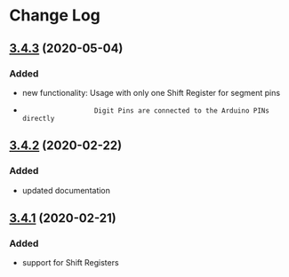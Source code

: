# Change Log

## [3.4.3](https://github.com/bridystone/SevSegShift/releases/tag/v3.4.3) (2020-05-04)

### Added
*   new functionality:  Usage with only one Shift Register for segment pins
*                       Digit Pins are connected to the Arduino PINs directly

## [3.4.2](https://github.com/bridystone/SevSegShift/releases/tag/v3.4.2) (2020-02-22)

### Added
*   updated documentation

## [3.4.1](https://github.com/bridystone/SevSegShift/releases/tag/v3.4.1) (2020-02-21)

### Added
*   support for Shift Registers

